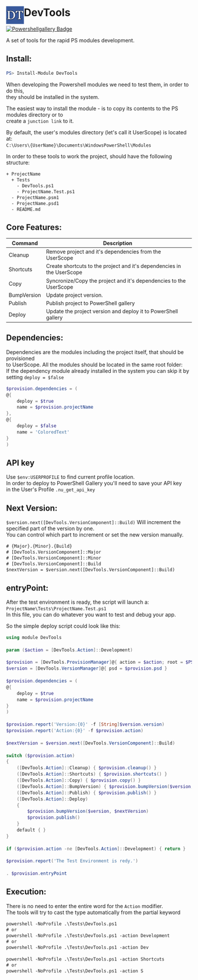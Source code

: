 # <img src="/Docs/Logo/dt.png" alt="Logo" width="48" align="left"/>  DevTools

[![Powershellgallery Badge][psgallery-badge]][psgallery-status]

A set of tools for the rapid PS modules development.


## Install:

```powershell
PS> Install-Module DevTools
```

When developing the Powershell modules we need to test them, in order to do this,<br>
they should be installed in the system.

The easiest way to install the module - is to copy its contents to the PS modules directory or to<br>
create a `junction link` to it.

By default, the user's modules directory (let's call it UserScope) is located at:<br>
`C:\Users\{UserName}\Documents\WindowsPowerShell\Modules`

In order to these tools to work the project, should have the following structure:

```
+ ProjectName
  + Tests
    - DevTools.ps1
    - ProjectName.Test.ps1
  - ProjectName.psm1
  - ProjectName.psd1
  - README.md
```

## Core Features:

| Command   | Description |
| --------- | ----------- |
Cleanup     | Remove project and it's dependencies from the UserScope
Shortcuts   | Create shortcuts to the project and it's dependencies in the UserScope
Copy        | Syncronize/Copy the project and it's dependencies to the UserScope
BumpVersion | Update project version.
Publish     | Publish project to PowerShell gallery
Deploy      | Update the project version and deploy it to PowerShell gallery

## Dependencies:

Dependencies are the modules including the project itself, that should be provisioned<br>
to UserScope. All the modules should be located in the same root folder:<br>
If the dependency module already installed in the system you can skip it by setting `deploy = $false`

``` Powershell
$provision.dependencies = (
@{
    deploy = $true
    name = $provision.projectName
},
@{
    deploy = $false
    name = 'ColoredText'
}
)
```
## API key

Use `$env:USERPROFILE` to find current profile location.<br>
In order to deploy to PowerShell Gallery you'll need to save your API key<br>
in the User's Profile `.nu_get_api_key`


## Next Version:

`$version.next([DevTools.VersionComponent]::Build)` Will increment the specified part of the version by one.<br>
You can control which part to increment or set the new version manually.

```
# {Major}.{Minor}.{Build}
# [DevTools.VersionComponent]::Major
# [DevTools.VersionComponent]::Minor
# [DevTools.VersionComponent]::Build
$nextVersion = $version.next([DevTools.VersionComponent]::Build)
```
## entryPoint:

 After the test environment is ready, the script will launch a:<br>
`ProjectName\Tests\ProjectName.Test.ps1`<br>
In this file, you can do whatever you want to test and debug your app.

So the simple deploy script could look like this:

```powershell
using module DevTools

param ($action = [DevTools.Action]::Development)

$provision = [DevTools.ProvisionManager]@{ action = $action; root = $PSScriptRoot }
$version = [DevTools.VersionManager]@{ psd = $provision.psd }

$provision.dependencies = (
@{
    deploy = $true
    name = $provision.projectName
}
)

$provision.report('Version:{0}' -f [String]$version.version)
$provision.report('Action:{0}' -f $provision.action)

$nextVersion = $version.next([DevTools.VersionComponent]::Build)

switch ($provision.action)
{
    ([DevTools.Action]::Cleanup) { $provision.cleanup() }
    ([DevTools.Action]::Shortcuts) { $provision.shortcuts() }
    ([DevTools.Action]::Copy) { $provision.copy() }
    ([DevTools.Action]::BumpVersion) { $provision.bumpVersion($version, $nextVersion) }
    ([DevTools.Action]::Publish) { $provision.publish() }
    ([DevTools.Action]::Deploy)
    {
        $provision.bumpVersion($version, $nextVersion)
        $provision.publish()
    }
    default { }
}

if ($provision.action -ne [DevTools.Action]::Development) { return }

$provision.report('The Test Environment is redy.')

. $provision.entryPoint
```

## Execution:

There is no need to enter the entire word for the `Action` modifier.<br>
The tools will try to cast the type automatically from the partial keyword

```shell
powershell -NoProfile .\Tests\DevTools.ps1
# or
powershell -NoProfile .\Tests\DevTools.ps1 -action Development
# or
powershell -NoProfile .\Tests\DevTools.ps1 -action Dev

powershell -NoProfile .\Tests\DevTools.ps1 -action Shortcuts
# or
powershell -NoProfile .\Tests\DevTools.ps1 -action S
```

[psgallery-badge]: https://img.shields.io/badge/PowerShell_Gallery-1.0.3-green.svg
[psgallery-status]: https://www.powershellgallery.com/packages/DevTools/1.0.3
